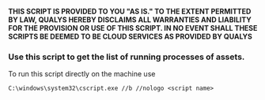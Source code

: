 **THIS SCRIPT IS PROVIDED TO YOU "AS IS." TO THE EXTENT PERMITTED BY LAW, QUALYS HEREBY DISCLAIMS ALL WARRANTIES AND LIABILITY FOR THE PROVISION OR USE OF THIS SCRIPT. IN NO EVENT SHALL THESE SCRIPTS BE DEEMED TO BE CLOUD SERVICES AS PROVIDED BY QUALYS**

### Use this script to get the list of running processes of assets.
To run this script directly on the machine use
```
C:\windows\system32\cscript.exe //b //nologo <script name>
```